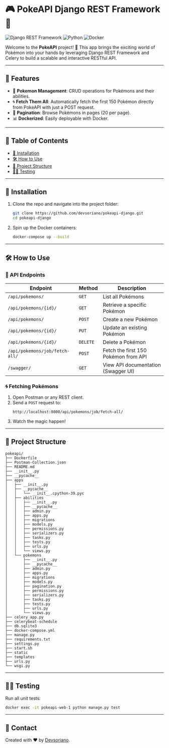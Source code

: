 
# 🎮 PokeAPI Django REST Framework 🌟

![Django REST Framework](https://img.shields.io/badge/Django%20REST%20Framework-3.14-green?style=flat-square&logo=django)
![Python](https://img.shields.io/badge/Python-3.9-blue?style=flat-square&logo=python)
![Docker](https://img.shields.io/badge/Docker-✓-0db7ed?style=flat-square&logo=docker)

Welcome to the **PokeAPI** project! 🌈 This app brings the exciting world of Pokémon into your hands by leveraging Django REST Framework and Celery to build a scalable and interactive RESTful API.

---

## 🌟 Features

- 🐾 **Pokemon Management**: CRUD operations for Pokémons and their abilities.
- 🌀 **Fetch Them All**: Automatically fetch the first 150 Pokémon directly from PokeAPI with just a POST request.
- 📄 **Pagination**: Browse Pokémons in pages (20 per page).
- 📊 **Dockerized**: Easily deployable with Docker.

---

## 📜 Table of Contents

- [🚀 Installation](#-installation)
- [🛠️ How to Use](#️-how-to-use)
- [📂 Project Structure](#-project-structure)
- [👨‍💻 Testing](#-testing)

---

## 🚀 Installation

1. Clone the repo and navigate into the project folder:

   ```bash
   git clone https://github.com/devsoriano/pokeapi-django.git
   cd pokeapi-django
   ```

2. Spin up the Docker containers:

   ```bash
   docker-compose up --build
   ```

---

## 🛠️ How to Use

### 🔗 API Endpoints

| Endpoint                               | Method | Description                         |
|----------------------------------------|--------|-------------------------------------|
| `/api/pokemons/`                       | `GET`  | List all Pokémons                  |
| `/api/pokemons/{id}/`                  | `GET`  | Retrieve a specific Pokémon         |
| `/api/pokemons/`                       | `POST` | Create a new Pokémon                |
| `/api/pokemons/{id}/`                  | `PUT`  | Update an existing Pokémon          |
| `/api/pokemons/{id}/`                  | `DELETE`| Delete a Pokémon                   |
| `/api/pokemons/job/fetch-all/`         | `POST` | Fetch the first 150 Pokémon from API|
| `/swagger/`                            | `GET`  | View API documentation (Swagger UI) |

### 🌀 Fetching Pokémons

1. Open Postman or any REST client.
2. Send a `POST` request to:
   ```
   http://localhost:8000/api/pokemons/job/fetch-all/
   ```
3. Watch the magic happen!

---

## 📂 Project Structure

```
pokeapi/
├── Dockerfile
├── Postman-Collection.json
├── README.md
├── __init__.py
├── __pycache__
├── apps
│   ├── __init__.py
│   ├── __pycache__
│   │   └── __init__.cpython-39.pyc
│   ├── abilities
│   │   ├── __init__.py
│   │   ├── __pycache__
│   │   ├── admin.py
│   │   ├── apps.py
│   │   ├── migrations
│   │   ├── models.py
│   │   ├── permissions.py
│   │   ├── serializers.py
│   │   ├── tasks.py
│   │   ├── tests.py
│   │   ├── urls.py
│   │   └── views.py
│   └── pokemons
│       ├── __init__.py
│       ├── __pycache__
│       ├── admin.py
│       ├── apps.py
│       ├── migrations
│       ├── models.py
│       ├── pagination.py
│       ├── permissions.py
│       ├── serializers.py
│       ├── tasks.py
│       ├── tests.py
│       ├── urls.py
│       └── views.py
├── celery_app.py
├── celerybeat-schedule
├── db.sqlite3
├── docker-compose.yml
├── manage.py
├── requirements.txt
├── settings.py
├── start.sh
├── static
├── templates
├── urls.py
└── wsgi.py

```

---

## 👨‍💻 Testing

Run all unit tests:

```bash
docker exec -it pokeapi-web-1 python manage.py test
```

---

## 📧 Contact

Created with ❤️ by [Devsoriano](https://github.com/devsoriano).
